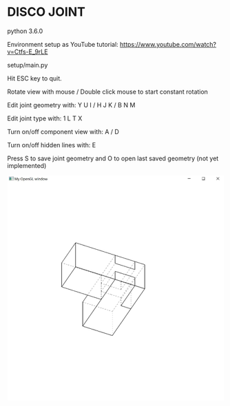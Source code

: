 # DISCO JOINT

python 3.6.0

Environment setup as YouTube tutorial: https://www.youtube.com/watch?v=Ctfs-E_9rLE

setup/main.py

Hit ESC key to quit.

Rotate view with mouse / Double click mouse to start constant rotation

Edit joint geometry with: Y U I / H J K / B N M

Edit joint type with: 1 L T X

Turn on/off component view with: A / D

Turn on/off hidden lines with: E

Press S to save joint geometry and O to open last saved geometry (not yet implemented)

![disco_joint_interface.py screenshot](Screenshot.JPG)
